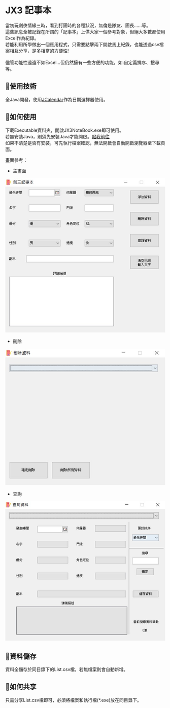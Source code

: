 # JX3 記事本
當初玩劍俠情緣三時，看到打團時的各種狀況，無倫是隊友、團長......等。<br>
這些訊息全被記錄在所謂的「記事本」上供大家一個參考對象，但絕大多數都使用Excel作為紀錄。<br>
若能利用所學做出一個應用程式，只需要點擊兩下開啟馬上紀錄，也能透過csv檔案相互分享，是多相當的方便性!<br>
<br>
儘管功能性遠遠不如Excel...但仍然擁有一些方便的功能，如:自定義排序、搜尋等。<br>
  
 
## :notebook_with_decorative_cover:使用技術
全Java開發，使用[JCalendar](https://toedter.com/jcalendar/)作為日期選擇器使用。
  
## :notebook_with_decorative_cover:如何使用
下載Executable資料夾，開啟JX3NoteBook.exe即可使用。<br>
若無安裝Java，則須先安裝Java才能開啟。[點我前往](https://www.java.com/zh_TW/download/)<br>
如果不清楚是否有安裝，可先執行檔案確認，無法開啟會自動開啟瀏覽器至下載頁面。
  
畫面參考：  
  
* 主畫面

![image](https://raw.githubusercontent.com/qpal147147/JX3_NoteBook/master/Sample%20Image/SampleImage_1.jpg)
* 刪除

![image](https://raw.githubusercontent.com/qpal147147/JX3_NoteBook/master/Sample%20Image/SampleImage_2.jpg)
* 查詢

![image](https://raw.githubusercontent.com/qpal147147/JX3_NoteBook/master/Sample%20Image/SampleImage_3.jpg)
  
## :notebook_with_decorative_cover:資料儲存
資料全儲存於同目錄下的List.csv檔，若無檔案則會自動新增。
  
## :notebook_with_decorative_cover:如何共享
只需分享List.csv檔即可，必須將檔案和執行檔(*.exe)放在同目錄下。
